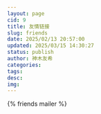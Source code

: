 ```yaml
---
layout: page
cid: 9
title: 友情链接
slug: friends
date: 2025/02/13 20:57:00
updated: 2025/03/15 14:30:27
status: publish
author: 神木友希
categories: 
tags: 
desc: 
img: 
---
```



{% friends mailer %}